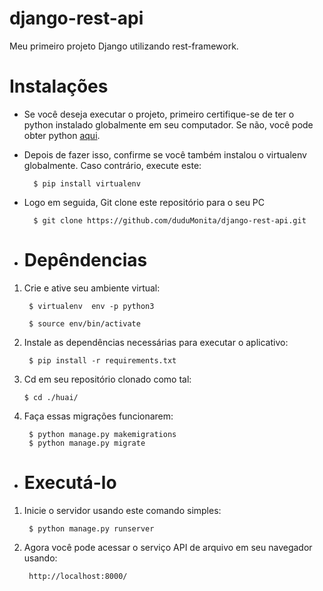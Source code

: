 # django-rest-api
Meu primeiro projeto Django utilizando rest-framework.

# Instalações
- Se você deseja executar o projeto, primeiro certifique-se de ter o python instalado globalmente em seu computador. Se não, você pode obter python [aqui](https://python.org.br/instalacao-windows/ "aqui").

- Depois de fazer isso, confirme se você também instalou o virtualenv globalmente. Caso contrário, execute este:

        $ pip install virtualenv
- Logo em seguida, Git clone este repositório para o seu PC

        $ git clone https://github.com/duduMonita/django-rest-api.git
- # Depêndencias
1. Crie e ative seu ambiente virtual:

        $ virtualenv  env -p python3
    
        $ source env/bin/activate
2. Instale as dependências necessárias para executar o aplicativo:

        $ pip install -r requirements.txt
3.  Cd em seu repositório clonado como tal:

        $ cd ./huai/
4. Faça essas migrações funcionarem:

        $ python manage.py makemigrations
        $ python manage.py migrate

- # Executá-lo
1. Inicie o servidor usando este comando simples:

        $ python manage.py runserver
2. Agora você pode acessar o serviço API de arquivo em seu navegador usando:

        http://localhost:8000/
